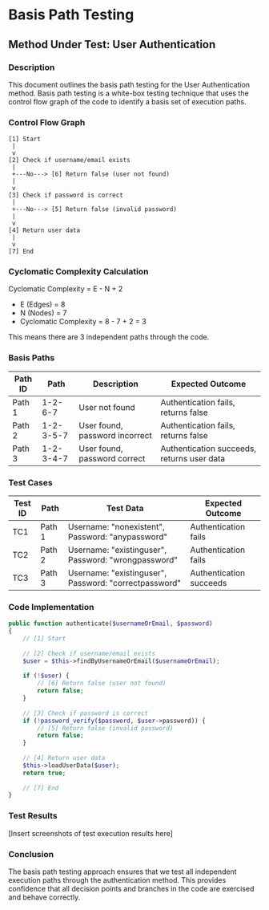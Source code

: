 # Basis Path Testing

## Method Under Test: User Authentication

### Description
This document outlines the basis path testing for the User Authentication method. Basis path testing is a white-box testing technique that uses the control flow graph of the code to identify a basis set of execution paths.

### Control Flow Graph

```
[1] Start
 |
 v
[2] Check if username/email exists
 |
 +---No---> [6] Return false (user not found)
 |
 v
[3] Check if password is correct
 |
 +---No---> [5] Return false (invalid password)
 |
 v
[4] Return user data
 |
 v
[7] End
```

### Cyclomatic Complexity Calculation

Cyclomatic Complexity = E - N + 2
- E (Edges) = 8
- N (Nodes) = 7
- Cyclomatic Complexity = 8 - 7 + 2 = 3

This means there are 3 independent paths through the code.

### Basis Paths

| Path ID | Path | Description | Expected Outcome |
|---------|------|-------------|------------------|
| Path 1 | 1-2-6-7 | User not found | Authentication fails, returns false |
| Path 2 | 1-2-3-5-7 | User found, password incorrect | Authentication fails, returns false |
| Path 3 | 1-2-3-4-7 | User found, password correct | Authentication succeeds, returns user data |

### Test Cases

| Test ID | Path | Test Data | Expected Outcome |
|---------|------|-----------|------------------|
| TC1 | Path 1 | Username: "nonexistent", Password: "anypassword" | Authentication fails |
| TC2 | Path 2 | Username: "existinguser", Password: "wrongpassword" | Authentication fails |
| TC3 | Path 3 | Username: "existinguser", Password: "correctpassword" | Authentication succeeds |

### Code Implementation

```php
public function authenticate($usernameOrEmail, $password)
{
    // [1] Start
    
    // [2] Check if username/email exists
    $user = $this->findByUsernameOrEmail($usernameOrEmail);
    
    if (!$user) {
        // [6] Return false (user not found)
        return false;
    }
    
    // [3] Check if password is correct
    if (!password_verify($password, $user->password)) {
        // [5] Return false (invalid password)
        return false;
    }
    
    // [4] Return user data
    $this->loadUserData($user);
    return true;
    
    // [7] End
}
```

### Test Results

[Insert screenshots of test execution results here]

### Conclusion

The basis path testing approach ensures that we test all independent execution paths through the authentication method. This provides confidence that all decision points and branches in the code are exercised and behave correctly.
